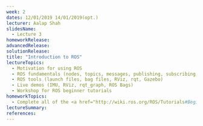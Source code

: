 ```yaml
---
week: 2
dates: 12/01/2019 14/01/2019(opt.)
lecturer: Aalap Shah
slidesName:
  - Lecture 3
homeworkRelease:
advancedRelease:
solutionRelease:
title: "Introduction to ROS"
lectureTopics:
  - Motivation for using ROS
  - ROS fundamentals (nodes, topics, messages, publishing, subscribing, parameters)
  - ROS tools (launch files, bag files, RViz, rqt, Gazebo)
  - Live demos (IMU, RViz, rqt_graph, ROS Bags)
  - Workshop for ROS beginner tutorials
homeworkTopics:
  - Complete all of the <a href="http://wiki.ros.org/ROS/Tutorials#Beginner_Level">ROS beginner tutorials</a>. (1-8, 11, 13, 17 are crucial)
lectureSummary:
references:
---
```

